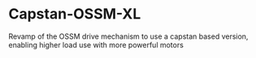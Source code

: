 # Capstan-OSSM-XL
Revamp of the OSSM drive mechanism to use a capstan based version, enabling higher load use with more powerful motors
